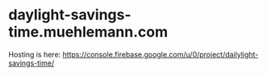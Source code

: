 # daylight-savings-time.muehlemann.com

Hosting is here: https://console.firebase.google.com/u/0/project/dailylight-savings-time/
